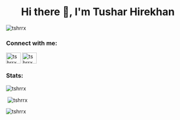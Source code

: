 <p align="center">
<h1 align="center">Hi there 👋, I'm Tushar Hirekhan</h1>
<p align="left"> <img src="https://komarev.com/ghpvc/?username=tshrrx&label=Profile%20views&color=0e75b6&style=flat" alt="tshrrx" /> </p>

<!--
**tshrrx/tshrrx** is a ✨ _special_ ✨ repository because its `README.md` (this file) appears on your GitHub profile.

Here are some ideas to get you started:

- 🔭 I’m currently working on ...
- 🌱 I’m currently learning ...
- 👯 I’m looking to collaborate on ...
- 🤔 I’m looking for help with ...
- 💬 Ask me about ...
- 📫 How to reach me: ...
- 😄 Pronouns: ...
- ⚡ Fun fact: ...
-->
<h3 align="left">Connect with me:</h3>
<p align="left">
<a href="https://linkedin.com/in/tusharhirekhan" target="blank"><img align="center" src="https://content.linkedin.com/content/dam/me/business/en-us/amp/brand-site/v2/bg/LI-Bug.svg.original.svg" alt="tshrrx" height="30" width="40" /></a>
<a href="https://instagram.com/tshrrx" target="blank"><img align="center" src="https://raw.githubusercontent.com/rahuldkjain/github-profile-readme-generator/master/src/images/icons/Social/instagram.svg" alt="tshrrx" height="30" width="40" /></a>
</p>

<h3 align="left">Stats:</h3>

<p><img align="center" src="https://github-readme-stats.vercel.app/api/top-langs?username=tshrrx&show_icons=true&locale=en&layout=compact" alt="tshrrx" /></p>

<p>&nbsp;<img align="center"  src="https://github-readme-stats.vercel.app/api?username=tshrrx&show_icons=true&locale=en" alt="tshrrx" /></p>

<p><img align="left" src="https://github-readme-streak-stats.herokuapp.com/?user=tshrrx&" alt="tshrrx" /></p>

